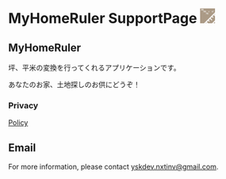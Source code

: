 # MyHomeRuler SupportPage <img src="./AppICON.PNG" width="30">


## MyHomeRuler
坪、平米の変換を行ってくれるアプリケーションです。

あなたのお家、土地探しのお供にどうぞ！


### Privacy

[Policy](./Policy.md)


## Email

For more information, please contact <a href="mailto:yskdev.nxtinv@gmail.com">yskdev.nxtinv@gmail.com</a>. 